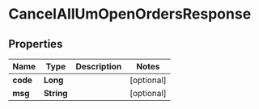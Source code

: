 

# CancelAllUmOpenOrdersResponse


## Properties

| Name | Type | Description | Notes |
|------------ | ------------- | ------------- | -------------|
|**code** | **Long** |  |  [optional] |
|**msg** | **String** |  |  [optional] |



